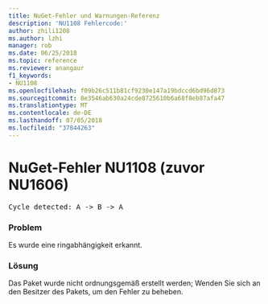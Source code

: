 ```yaml
---
title: NuGet-Fehler und Warnungen-Referenz
description: 'NU1108 Fehlercode:'
author: zhili1208
ms.author: lzhi
manager: rob
ms.date: 06/25/2018
ms.topic: reference
ms.reviewer: anangaur
f1_keywords:
- NU1108
ms.openlocfilehash: f09b26c511b81cf9230e147a19bdccd6bd96d873
ms.sourcegitcommit: 8e3546ab630a24cde8725610b6a68f8eb87afa47
ms.translationtype: MT
ms.contentlocale: de-DE
ms.lasthandoff: 07/05/2018
ms.locfileid: "37844263"
---
```

# <a name="nuget-error-nu1108-previously-nu1606"></a>NuGet-Fehler NU1108 (zuvor NU1606)

<pre>Cycle detected: A -> B -> A</pre>

### <a name="issue"></a>Problem
Es wurde eine ringabhängigkeit erkannt.

### <a name="solution"></a>Lösung
Das Paket wurde nicht ordnungsgemäß erstellt werden; Wenden Sie sich an den Besitzer des Pakets, um den Fehler zu beheben.